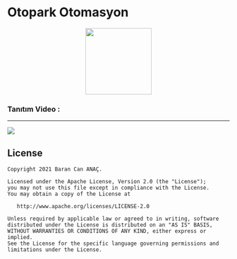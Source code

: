 # Otopark Otomasyon
<p align="center">
<img src="https://raw.githubusercontent.com/baranac12/OtoparkOtomasyonu/master/OtoparkOtomasyonu/Resources/car_logo.ico" height =150/>
</p>

### Tanıtım Video :
--------
[![](https://i.ytimg.com/an_webp/7LMCB7H2UlY/mqdefault_6s.webp?du=3000&sqp=CJzfkacG&rs=AOn4CLA6nD9IQq8AvCrq4mzILus-WK-OrQ)](https://www.youtube.com/watch?v=7LMCB7H2UlY)



License
--------


    Copyright 2021 Baran Can ANAÇ.

    Licensed under the Apache License, Version 2.0 (the "License");
    you may not use this file except in compliance with the License.
    You may obtain a copy of the License at

       http://www.apache.org/licenses/LICENSE-2.0

    Unless required by applicable law or agreed to in writing, software
    distributed under the License is distributed on an "AS IS" BASIS,
    WITHOUT WARRANTIES OR CONDITIONS OF ANY KIND, either express or implied.
    See the License for the specific language governing permissions and
    limitations under the License.
